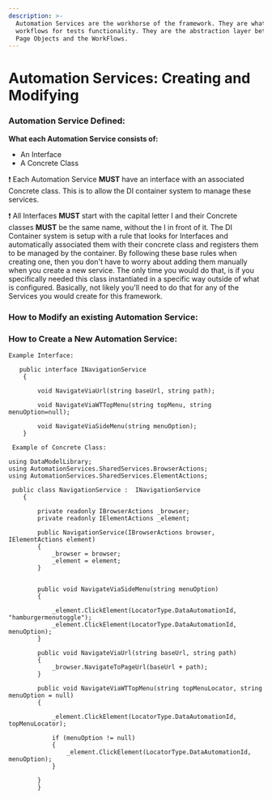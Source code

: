 ```yaml
---
description: >-
  Automation Services are the workhorse of the framework. They are what give the
  workflows for tests functionality. They are the abstraction layer between the
  Page Objects and the WorkFlows.
---
```


# Automation Services: Creating and Modifying

### **Automation Service Defined:** 

**What each Automation Service consists of:** 

* An Interface 
* A Concrete Class

❗ Each Automation Service **MUST** have an interface with an associated Concrete class. This is to allow the DI container system to manage these services.

❗ All Interfaces **MUST** start with the capital letter I and their Concrete classes **MUST** be the same name, without the I in front of it.  The DI Container system is setup with a rule that looks for Interfaces and automatically associated them with their concrete class and registers them to be managed by the container. By following these base rules when creating one, then you don't have to worry about adding them manually when you create a new service. The only time you would do that, is if you specifically needed this class instantiated in a specific way outside of what is configured. Basically, not likely you'll need to do that for any of the Services you would create for this framework.

### How to Modify an existing Automation Service: 

### How to Create a New Automation Service:

```text
Example Interface: 

   public interface INavigationService
    {           

        void NavigateViaUrl(string baseUrl, string path);

        void NavigateViaWTTopMenu(string topMenu, string menuOption=null);

        void NavigateViaSideMenu(string menuOption);
    }
```

```text
 Example of Concrete Class:
 
using DataModelLibrary;
using AutomationServices.SharedServices.BrowserActions;
using AutomationServices.SharedServices.ElementActions;
 
 public class NavigationService :  INavigationService
    {
        
        private readonly IBrowserActions _browser;
        private readonly IElementActions _element;

        public NavigationService(IBrowserActions browser, IElementActions element)
        {           
            _browser = browser;
            _element = element;
        }


        public void NavigateViaSideMenu(string menuOption)
        {
           
            _element.ClickElement(LocatorType.DataAutomationId, "hamburgermenutoggle");
            _element.ClickElement(LocatorType.DataAutomationId, menuOption);           
        }

        public void NavigateViaUrl(string baseUrl, string path)
        {            
            _browser.NavigateToPageUrl(baseUrl + path);
        }

        public void NavigateViaWTTopMenu(string topMenuLocator, string menuOption = null)
        {
            
            _element.ClickElement(LocatorType.DataAutomationId, topMenuLocator);           

            if (menuOption != null)
            {
                _element.ClickElement(LocatorType.DataAutomationId, menuOption);
            }
           
        }
        }
```


